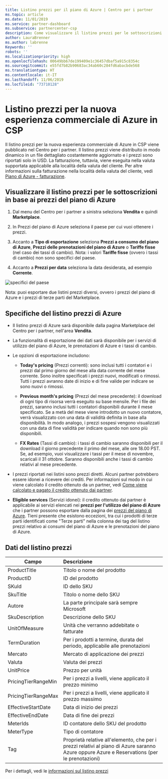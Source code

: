 ```yaml
---
title: Listino prezzi per il piano di Azure | Centro per i partner
ms.topic: article
ms.date: 11/01/2019
ms.service: partner-dashboard
ms.subservice: partnercenter-csp
description: Come visualizzare il listino prezzi per le sottoscrizioni in base al piano di Azure
author: LauraBrenner
ms.author: labrenne
Keywords: ''
robots: ''
ms.localizationpriority: high
ms.openlocfilehash: 00649bb67de199409e1c36457dbaf5a915c8354c
ms.sourcegitcommit: e55fd7b82b90683ac34ab60c284fd6abacbde568
ms.translationtype: HT
ms.contentlocale: it-IT
ms.lasthandoff: 11/06/2019
ms.locfileid: "73710128"
---
```

# <a name="price-list-for-the-new-commerce-experience-in-csp-for-azure"></a>Listino prezzi per la nuova esperienza commerciale di Azure in CSP 

Il listino prezzi per la nuova esperienza commerciale di Azure in CSP viene pubblicato nel Centro per i partner. Il listino prezzi viene distribuito in modo dinamico in un file dettagliato costantemente aggiornato e i prezzi sono riportati solo in USD. La fatturazione, tuttavia, viene eseguita nella valuta supportata applicabile alla località della valuta del cliente. Per altre informazioni sulla fatturazione nella località della valuta del cliente, vedi [Piano di Azure - fatturazione](azure-plan-billing.md).

## <a name="see-pricing-for-subscriptions-under-the-azure-plan-pricing"></a>Visualizzare il listino prezzi per le sottoscrizioni in base ai prezzi del piano di Azure

1. Dal menu del Centro per i partner a sinistra seleziona **Vendita** e quindi **Marketplace**.

2. In Prezzi del piano di Azure seleziona il paese per cui vuoi ottenere i prezzi.

3. Accanto a **Tipo di esportazione** seleziona **Prezzi a consumo del piano di Azure**, **Prezzi delle prenotazioni del piano di Azure** o **Tariffe fisse** (nel caso dei tassi di cambio). Nota: i valori **Tariffe fisse** (ovvero i tassi di cambio) non sono specifici del paese.

3. Accanto a **Prezzi per data** seleziona la data desiderata, ad esempio **Corrente**. 


![specifici del paese](images/azure/pricingnew.png)

Nota: puoi esportare due listini prezzi diversi, ovvero i prezzi del piano di Azure e i prezzi di terze parti del Marketplace. 

## <a name="azure-price-list-specifics"></a>Specifiche del listino prezzi di Azure

- Il listino prezzi di Azure sarà disponibile dalla pagina Marketplace del Centro per i partner, nell'area **Vendita**.

- La funzionalità di esportazione dei dati sarà disponibile per i servizi di utilizzo del piano di Azure, le prenotazioni di Azure e i tassi di cambio.

- Le opzioni di esportazione includono:

    - **Today's pricing** (Prezzi correnti): sono inclusi tutti i contatori e i prezzi dal primo giorno del mese alla data corrente del mese corrente. Sono inoltre specificati i prezzi nuovi, modificati o rimossi. Tutti i prezzi avranno date di inizio e di fine valide per indicare se sono nuovi o rimossi.

    - **Previous month's pricing** (Prezzi del mese precedente): il download di ogni tipo di risorsa verrà eseguito su base mensile. Per i file dei prezzi, saranno inclusi tutti i contatori disponibili durante il mese specificato. Se a metà del mese viene introdotto un nuovo contatore, verrà visualizzato con una data di validità definita in base alla disponibilità. In modo analogo, i prezzi sospesi vengono visualizzati con una data di fine validità per indicare quando non sono più disponibili.

    - **FX Rates** (Tassi di cambio): i tassi di cambio saranno disponibili per il download il giorno precedente il primo del mese, alle ore 18.00 PST. Se, ad esempio, vuoi visualizzare i tassi per il mese di novembre, scaricali il 31 ottobre. Saranno disponibili anche i tassi di cambio relativi al mese precedente.

- I prezzi riportati nei listini sono prezzi diretti. Alcuni partner potrebbero essere idonei a ricevere dei crediti. Per informazioni sul modo in cui viene calcolato il credito ottenuto da un partner, vedi [Come viene calcolato e pagato il credito ottenuto dai partner](partner-earned-credit-explanation.md).

- **Eligible services** (Servizi idonei): il credito ottenuto dai partner è applicabile ai servizi elencati nei **prezzi per l'utilizzo del piano di Azure** che i partner possono esportare dalla pagina dei [prezzi del piano di Azure](https://partner.microsoft.com/commerce/sales). Tieni presente che esistono eccezioni, tra cui i prodotti di terze parti identificati come "Terze parti" nella colonna dei tag del listino prezzi relativo ai consumi del piano di Azure e le prenotazioni del piano di Azure.

## <a name="price-list-data"></a>Dati del listino prezzi

|**Campo**   |**Descrizione**   |
|--------------------------|:---------------------------|
|ProductTitle  |Titolo o nome del prodotto|
|ProductID   |ID del prodotto|
|SKuId|ID dello SKU|
|SkuTitle|Titolo o nome dello SKU|
|Autore|La parte principale sarà sempre Microsoft|
|SkuDescription|Descrizione dello SKU|
|UnitOfMeasure|Unità che verranno addebitate o fatturate|
|TermDuration|Per i prodotti a termine, durata del periodo, applicabile alle prenotazioni|
|Mercato|Mercato di applicazione dei prezzi|
|Valuta|Valuta dei prezzi|
|UnitPrice|Prezzo per unità|
|PricingTierRangeMin|Per i prezzi a livelli, viene applicato il prezzo minimo|
|PricingTierRangeMax|Per i prezzi a livelli, viene applicato il prezzo massimo|
|EffectiveStartDate|Data di inizio dei prezzi|
|EffectiveEndDate|Data di fine dei prezzi|
|MeterIds|ID contatore dello SKU del prodotto|
|MeterType|Tipo di contatore|
|Tag|Proprietà relative all'elemento, che per i prezzi relativi al piano di Azure saranno Azure oppure Azure e Reservations (per le prenotazioni)|

Per i dettagli, vedi le [informazioni sul listino prezzi](https://partner.microsoft.com/commerce/sales?type=Any&category=Any)  
